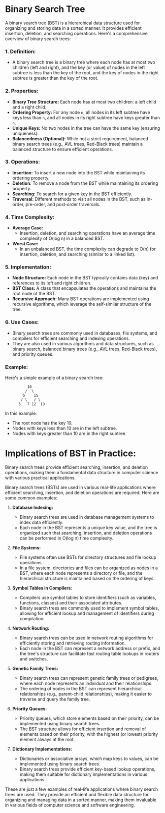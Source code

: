 # Binary Search Tree
A binary search tree (BST) is a hierarchical data structure used for organizing and storing data in a sorted manner. It provides efficient insertion, deletion, and searching operations. Here's a comprehensive overview of binary search trees:

### 1. Definition:
- A binary search tree is a binary tree where each node has at most two children (left and right), and the key (or value) of nodes in the left subtree is less than the key of the root, and the key of nodes in the right subtree is greater than the key of the root.

### 2. Properties:
- **Binary Tree Structure:** Each node has at most two children: a left child and a right child.
- **Ordering Property:** For any node `n`, all nodes in its left subtree have keys less than `n`, and all nodes in its right subtree have keys greater than `n`.
- **Unique Keys:** No two nodes in the tree can have the same key (ensuring uniqueness).
- **Balancedness (Optional):** While not a strict requirement, balanced binary search trees (e.g., AVL trees, Red-Black trees) maintain a balanced structure to ensure efficient operations.

### 3. Operations:
- **Insertion:** To insert a new node into the BST while maintaining its ordering property.
- **Deletion:** To remove a node from the BST while maintaining its ordering property.
- **Searching:** To search for a given key in the BST efficiently.
- **Traversal:** Different methods to visit all nodes in the BST, such as in-order, pre-order, and post-order traversals.

### 4. Time Complexity:
- **Average Case:**
    - Insertion, deletion, and searching operations have an average time complexity of O(log n) in a balanced BST.
- **Worst Case:**
    - In an unbalanced BST, the time complexity can degrade to O(n) for insertion, deletion, and searching (similar to a linked list).

### 5. Implementation:
- **Node Structure:** Each node in the BST typically contains data (key) and references to its left and right children.
- **BST Class:** A class that encapsulates the operations and maintains the root node of the BST.
- **Recursive Approach:** Many BST operations are implemented using recursive algorithms, which leverage the self-similar structure of the tree.

### 6. Use Cases:
- Binary search trees are commonly used in databases, file systems, and compilers for efficient searching and indexing operations.
- They are also used in various algorithms and data structures, such as binary search, balanced binary trees (e.g., AVL trees, Red-Black trees), and priority queues.

### Example:
Here's a simple example of a binary search tree:

```
          10
         /  \
        5    15
       / \   / \
      3   7 12  18
```

In this example:
- The root node has the key 10.
- Nodes with keys less than 10 are in the left subtree.
- Nodes with keys greater than 10 are in the right subtree.

# Implications of BST in Practice:
Binary search trees provide efficient searching, insertion, and deletion operations, making them a fundamental data structure in computer science with various practical applications.

Binary search trees (BSTs) are used in various real-life applications where efficient searching, insertion, and deletion operations are required. Here are some common examples:

1. **Database Indexing:**
    - Binary search trees are used in database management systems to index data efficiently.
    - Each node in the BST represents a unique key value, and the tree is organized such that searching, insertion, and deletion operations can be performed in O(log n) time complexity.

2. **File Systems:**
    - File systems often use BSTs for directory structures and file lookup operations.
    - In a file system, directories and files can be organized as nodes in a BST, where each node represents a directory or file, and the hierarchical structure is maintained based on the ordering of keys.

3. **Symbol Tables in Compilers:**
    - Compilers use symbol tables to store identifiers (such as variables, functions, classes) and their associated attributes.
    - Binary search trees are commonly used to implement symbol tables, allowing for efficient lookup and management of identifiers during compilation.

4. **Network Routing:**
    - Binary search trees can be used in network routing algorithms for efficiently storing and retrieving routing information.
    - Each node in the BST can represent a network address or prefix, and the tree's structure can facilitate fast routing table lookups in routers and switches.

5. **Genetic Family Trees:**
    - Binary search trees can represent genetic family trees or pedigrees, where each node represents an individual and their relationships.
    - The ordering of nodes in the BST can represent hierarchical relationships (e.g., parent-child relationships), making it easier to traverse and query the family tree.

6. **Priority Queues:**
    - Priority queues, which store elements based on their priority, can be implemented using binary search trees.
    - The BST structure allows for efficient insertion and removal of elements based on their priority, with the highest (or lowest) priority element always at the root.

7. **Dictionary Implementations:**
    - Dictionaries or associative arrays, which map keys to values, can be implemented using binary search trees.
    - Binary search trees provide efficient key-based lookup operations, making them suitable for dictionary implementations in various applications.

These are just a few examples of real-life applications where binary search trees are used. They provide an efficient and flexible data structure for organizing and managing data in a sorted manner, making them invaluable in various fields of computer science and software engineering.